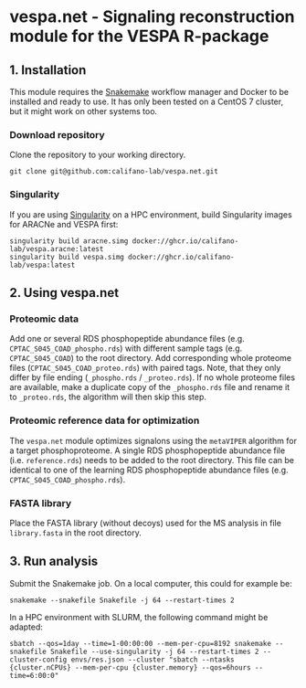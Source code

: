 # vespa.net - Signaling reconstruction module for the VESPA R-package

## 1. Installation
This module requires the [Snakemake](https://snakemake.readthedocs.io/en/stable/) workflow manager and Docker to be installed and ready to use. It has only been tested on a CentOS 7 cluster, but it might work on other systems too.

### Download repository
Clone the repository to your working directory.

```
git clone git@github.com:califano-lab/vespa.net.git
```

### Singularity
If you are using [Singularity](https://docs.sylabs.io/guides/3.5/user-guide/introduction.html) on a HPC environment, build Singularity images for ARACNe and VESPA first:

```
singularity build aracne.simg docker://ghcr.io/califano-lab/vespa.aracne:latest
singularity build vespa.simg docker://ghcr.io/califano-lab/vespa:latest
```

## 2. Using vespa.net
### Proteomic data
Add one or several RDS phosphopeptide abundance files (e.g. `CPTAC_S045_COAD_phospho.rds`) with different sample tags (e.g. `CPTAC_S045_COAD`) to the root directory. Add corresponding whole proteome files (`CPTAC_S045_COAD_proteo.rds`) with paired tags. Note, that they only differ by file ending (`_phospho.rds` / `_proteo.rds`). If no whole proteome files are available, make a duplicate copy of the `_phospho.rds` file and rename it to `_proteo.rds`, the algorithm will then skip this step.

### Proteomic reference data for optimization
The ``vespa.net`` module optimizes signalons using the ``metaVIPER`` algorithm for a target phosphoproteome. A single RDS phosphopeptide abundance file (i.e. `reference.rds`) needs to be added to the root directory. This file can be identical to one of the learning RDS phosphopeptide abundance files (e.g. `CPTAC_S045_COAD_phospho.rds`).

### FASTA library
Place the FASTA library (without decoys) used for the MS analysis in file ``library.fasta`` in the root directory.

## 3. Run analysis

Submit the Snakemake job. On a local computer, this could for example be:

```
snakemake --snakefile Snakefile -j 64 --restart-times 2

```

In a HPC environment with SLURM, the following command might be adapted:

```
sbatch --qos=1day --time=1-00:00:00 --mem-per-cpu=8192 snakemake --snakefile Snakefile --use-singularity -j 64 --restart-times 2 --cluster-config envs/res.json --cluster "sbatch --ntasks {cluster.nCPUs} --mem-per-cpu {cluster.memory} --qos=6hours --time=6:00:0"
```

